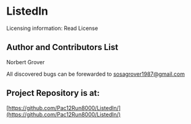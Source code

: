 #  ListedIn
Licensing information: Read License

Author and Contributors List
------
Norbert Grover

All discovered bugs can be forewarded to sosagrover1987@gmail.com

Project Repository is at:
------
[https://github.com/Pac12Run8000/ListedIn/](https://github.com/Pac12Run8000/ListedIn/)
